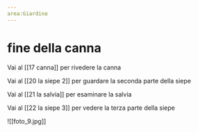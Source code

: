 ```yaml
---
area:Giardino
---
```

# fine della canna

Vai al [[17 canna]] per rivedere la canna

Vai al [[20 la siepe 2]] per guardare la seconda parte della siepe

Vai al [[21 la salvia]] per esaminare la salvia

Vai al [[22 la siepe 3]] per vedere la terza parte della siepe

![[foto_9.jpg]]